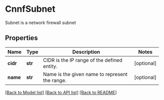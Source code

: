 # CnnfSubnet

Subnet is a network firewall subnet

## Properties
Name | Type | Description | Notes
------------ | ------------- | ------------- | -------------
**cidr** | **str** | CIDR is the IP range of the defined entity.  | [optional] 
**name** | **str** | Name is the given name to represent the range.  | [optional] 

[[Back to Model list]](../README.md#documentation-for-models) [[Back to API list]](../README.md#documentation-for-api-endpoints) [[Back to README]](../README.md)



